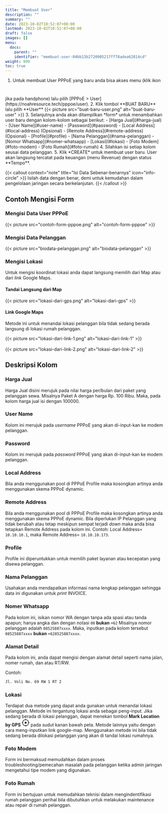 ```yaml
---
title: "Membuat User"
description: ""
summary: ""
date: 2023-10-02T10:52:07+08:00
lastmod: 2023-10-02T10:52:07+08:00
draft: false
images: []
menu:
  docs:
    parent: ""
    identifier: "membuat-user-04bb13b2720905217ff78adea62814cd"
weight: 999
toc: true
---
```


1. Untuk membuat User PPPoE yang baru anda bisa akses menu (klik ikon <svg xmlns="http://www.w3.org/2000/svg" width="24" height="24" fill="currentColor" class="bi bi-list" viewBox="0 0 16 16">
  <path fill-rule="evenodd" d="M2.5 12a.5.5 0 0 1 .5-.5h10a.5.5 0 0 1 0 1H3a.5.5 0 0 1-.5-.5zm0-4a.5.5 0 0 1 .5-.5h10a.5.5 0 0 1 0 1H3a.5.5 0 0 1-.5-.5zm0-4a.5.5 0 0 1 .5-.5h10a.5.5 0 0 1 0 1H3a.5.5 0 0 1-.5-.5z"/>
</svg> jika pada handphone) lalu pilih [PPPoE > User](https://noahresource.tech/pppoe/user).
2. Klik tombol **BUAT BARU** lalu pilih **User**
{{< picture src="buat-baru-user.png" alt="buat-baru-user" >}}
3. Selanjutnya anda akan ditampilkan *form* untuk menambahkan user baru dengan kolom-kolom sebagai berikut:
    - [Harga Jual](#harga-jual)
    - [User Name](#user-name)
    - [Password](#password)
    - [Local Address](#local-address) (Opsional)
    - [Remote Address](#remote-address) (Opsional)
    - [Profile](#profile)
    - [Nama Pelanggan](#nama-pelanggan)
    - [Nomor Whatsapp](#nomer-whatsapp)
    - [Lokasi](#lokasi)
    - [Foto Modem](#foto-modem)
    - [Foto Rumah](#foto-rumah)
4. Silahkan isi setiap kolom seusai data pelanggan.
5. Klik *CREATE* untuk membuat user baru. User akan langsung tercatat pada keuangan (menu Revenue) dengan status **Tempo**.

{{< callout context="note" title="Isi Data Sebenar-benarnya" icon="info-circle" >}}
Isilah data dengan benar, demi untuk kemudahan dalam pengelolaan jaringan secara berkelanjutan.
{{< /callout >}}

## Contoh Mengisi Form
### Mengisi Data User PPPoE
{{< picture src="contoh-form-pppoe.png" alt="contoh-form-pppoe" >}}

### Mengisi Data Pelanggan
{{< picture src="biodata-pelanggan.png" alt="biodata-pelanggan" >}}

### Mengisi Lokasi
Untuk mengisi koordinat lokasi anda dapat langsung memilih dari Map atau dari *link* Google Maps.
#### Tandai Langsung dari Map
{{< picture src="lokasi-dari-gps.png" alt="lokasi-dari-gps" >}}
#### Link Google Maps
Metode ini untuk menandai lokasi pelanggan bila tidak sedang berada langsung di
lokasi rumah pelanggan.

{{< picture src="lokasi-dari-link-1.png" alt="lokasi-dari-link-1" >}}
<br/><br/>
{{< picture src="lokasi-dari-link-2.png" alt="lokasi-dari-link-2" >}}

## Deskripsi Kolom
### Harga Jual
Harga Jual disini merujuk pada nilai harga per/bulan dari paket yang pelanggan sewa. Misalnya Paket A dengan harga Rp. 100 Ribu. Maka, pada kolom harga jual isi dengan 100000.

### User Name
Kolom ini merujuk pada *username* PPPoE yang akan di-input-kan ke modem pelanggan.

### Password
Kolom ini merujuk pada *password* PPPoE yang akan di-input-kan ke modem pelanggan.

### Local Address
Bila anda menggunakan pool di PPPoE Profile maka kosongkan artinya anda
menggunakan skema PPPoE dynamic.

### Remote Address
Bila anda menggunakan pool di PPPoE Profile maka kosongkan artinya anda menggunakan skema PPPoE dynamic. Bila diperlukan IP Pelanggan yang tidak berubah atau tetap meskipun sempat terjadi *down* maka anda bisa tetapkan Remote Address pada kolom ini. Contoh: Local Address= `10.10.10.1`, maka Remote Address= `10.10.10.173`.

### Profile
Profile ini diperuntukkan untuk memilih paket layanan atau kecepatan yang disewa pelanggan.

### Nama Pelanggan
Usahakan anda mendapatkan informasi nama lengkap pelanggan sehingga data ini digunakan untuk *print* INVOICE.

### Nomer Whatsapp
Pada kolom ini, isikan nomor WA dengan tanpa ada spasi atau tanda apapun; hanya angka dan dengan notasi `08` **bukan** `+62` Misalnya nomor pelanggan adalah `08525887xxxx`. Maka, inputkan pada kolom tersebut `08525887xxxx` **bukan** `+628525887xxxx`.

### Alamat Detail
Pada kolom ini, anda dapat mengisi dengan alamat detail seperti nama jalan, nomer rumah, dan atau RT/RW.

Contoh:

```html
Jl. Voli No. 69 RW 1 RT 2
```

### Lokasi
Terdapat dua metode yang dapat anda gunakan untuk menandai lokasi pelanggan. Metode ini tergantung lokasi anda sebagai peng-input. Jika sedang berada di lokasi pelanggan, dapat menekan tombol **Mark Location by GPS** <svg xmlns="http://www.w3.org/2000/svg" width="24" height="24" fill="currentColor" class="bi bi-crosshair" viewBox="0 0 16 16">
  <path d="M8.5.5a.5.5 0 0 0-1 0v.518A7.001 7.001 0 0 0 1.018 7.5H.5a.5.5 0 0 0 0 1h.518A7.001 7.001 0 0 0 7.5 14.982v.518a.5.5 0 0 0 1 0v-.518A7.001 7.001 0 0 0 14.982 8.5h.518a.5.5 0 0 0 0-1h-.518A7.001 7.001 0 0 0 8.5 1.018V.5Zm-6.48 7A6.001 6.001 0 0 1 7.5 2.02v.48a.5.5 0 0 0 1 0v-.48a6.001 6.001 0 0 1 5.48 5.48h-.48a.5.5 0 0 0 0 1h.48a6.002 6.002 0 0 1-5.48 5.48v-.48a.5.5 0 0 0-1 0v.48A6.001 6.001 0 0 1 2.02 8.5h.48a.5.5 0 0 0 0-1h-.48ZM8 10a2 2 0 1 0 0-4 2 2 0 0 0 0 4Z"/>
</svg> pada sudut kanan bawah peta. Metode lainnya yaitu dengan cara meng-inputkan link google-map. Menggunakan metode ini bila tidak sedang berada dilokasi pelanggan yang akan di tandai lokasi rumahnya.

### Foto Modem
Form ini bermaksud memudahkan dalam proses troubleshooting/pemecahan masalah pada pelanggan ketika admin jaringan mengetahui tipe modem yang digunakan.

### Foto Rumah
Form ini bertujuan untuk memudahkan teknisi dalam mengindentifikasi rumah pelanggan perihal bila dibutuhkan untuk melakukan maintenance atau repair di rumah pelanggan.
